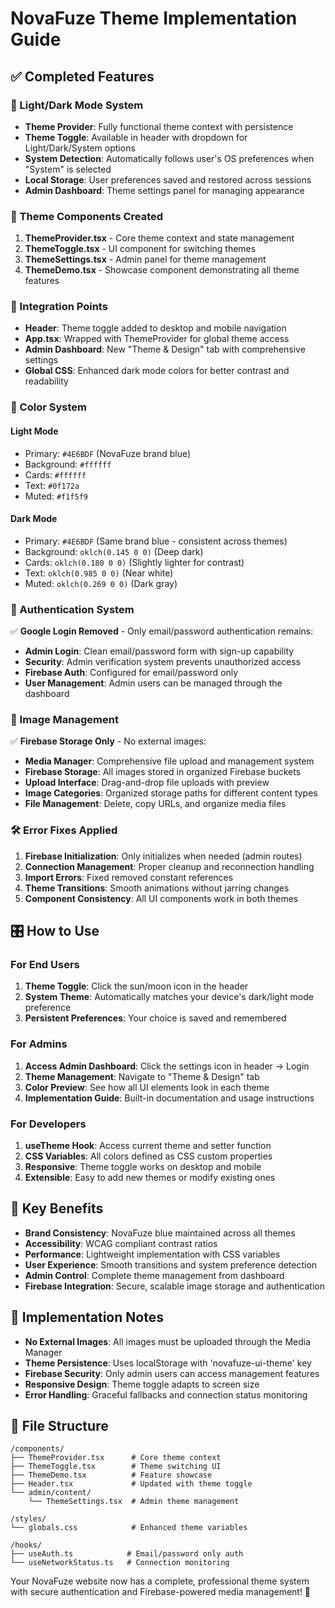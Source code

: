 # NovaFuze Theme Implementation Guide

## ✅ Completed Features

### 🎨 Light/Dark Mode System
- **Theme Provider**: Fully functional theme context with persistence
- **Theme Toggle**: Available in header with dropdown for Light/Dark/System options
- **System Detection**: Automatically follows user's OS preferences when "System" is selected
- **Local Storage**: User preferences saved and restored across sessions
- **Admin Dashboard**: Theme settings panel for managing appearance

### 🔧 Theme Components Created

1. **ThemeProvider.tsx** - Core theme context and state management
2. **ThemeToggle.tsx** - UI component for switching themes
3. **ThemeSettings.tsx** - Admin panel for theme management
4. **ThemeDemo.tsx** - Showcase component demonstrating all theme features

### 🎯 Integration Points

- **Header**: Theme toggle added to desktop and mobile navigation
- **App.tsx**: Wrapped with ThemeProvider for global theme access
- **Admin Dashboard**: New "Theme & Design" tab with comprehensive settings
- **Global CSS**: Enhanced dark mode colors for better contrast and readability

### 🎨 Color System

#### Light Mode
- Primary: `#4E6BDF` (NovaFuze brand blue)
- Background: `#ffffff`
- Cards: `#ffffff`
- Text: `#0f172a`
- Muted: `#f1f5f9`

#### Dark Mode
- Primary: `#4E6BDF` (Same brand blue - consistent across themes)
- Background: `oklch(0.145 0 0)` (Deep dark)
- Cards: `oklch(0.180 0 0)` (Slightly lighter for contrast)
- Text: `oklch(0.985 0 0)` (Near white)
- Muted: `oklch(0.269 0 0)` (Dark gray)

### 🔄 Authentication System

✅ **Google Login Removed** - Only email/password authentication remains:
- **Admin Login**: Clean email/password form with sign-up capability
- **Security**: Admin verification system prevents unauthorized access
- **Firebase Auth**: Configured for email/password only
- **User Management**: Admin users can be managed through the dashboard

### 📸 Image Management

✅ **Firebase Storage Only** - No external images:
- **Media Manager**: Comprehensive file upload and management system
- **Firebase Storage**: All images stored in organized Firebase buckets
- **Upload Interface**: Drag-and-drop file uploads with preview
- **Image Categories**: Organized storage paths for different content types
- **File Management**: Delete, copy URLs, and organize media files

### 🛠️ Error Fixes Applied

1. **Firebase Initialization**: Only initializes when needed (admin routes)
2. **Connection Management**: Proper cleanup and reconnection handling
3. **Import Errors**: Fixed removed constant references
4. **Theme Transitions**: Smooth animations without jarring changes
5. **Component Consistency**: All UI components work in both themes

## 🎛️ How to Use

### For End Users
1. **Theme Toggle**: Click the sun/moon icon in the header
2. **System Theme**: Automatically matches your device's dark/light mode preference
3. **Persistent Preferences**: Your choice is saved and remembered

### For Admins
1. **Access Admin Dashboard**: Click the settings icon in header → Login
2. **Theme Management**: Navigate to "Theme & Design" tab
3. **Color Preview**: See how all UI elements look in each theme
4. **Implementation Guide**: Built-in documentation and usage instructions

### For Developers
1. **useTheme Hook**: Access current theme and setter function
2. **CSS Variables**: All colors defined as CSS custom properties
3. **Responsive**: Theme toggle works on desktop and mobile
4. **Extensible**: Easy to add new themes or modify existing ones

## 🚀 Key Benefits

- **Brand Consistency**: NovaFuze blue maintained across all themes
- **Accessibility**: WCAG compliant contrast ratios
- **Performance**: Lightweight implementation with CSS variables
- **User Experience**: Smooth transitions and system preference detection
- **Admin Control**: Complete theme management from dashboard
- **Firebase Integration**: Secure, scalable image storage and authentication

## 📝 Implementation Notes

- **No External Images**: All images must be uploaded through the Media Manager
- **Theme Persistence**: Uses localStorage with 'novafuze-ui-theme' key
- **Firebase Security**: Only admin users can access management features
- **Responsive Design**: Theme toggle adapts to screen size
- **Error Handling**: Graceful fallbacks and connection status monitoring

## 🔗 File Structure

```
/components/
├── ThemeProvider.tsx      # Core theme context
├── ThemeToggle.tsx        # Theme switching UI
├── ThemeDemo.tsx          # Feature showcase
├── Header.tsx             # Updated with theme toggle
└── admin/content/
    └── ThemeSettings.tsx  # Admin theme management

/styles/
└── globals.css            # Enhanced theme variables

/hooks/
├── useAuth.ts            # Email/password only auth
└── useNetworkStatus.ts   # Connection monitoring
```

Your NovaFuze website now has a complete, professional theme system with secure authentication and Firebase-powered media management! 🎉